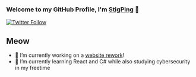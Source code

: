 ### Welcome to my GitHub Profile, I'm [StigPing][website] 👋

[![Twitter Follow](https://img.shields.io/twitter/follow/stigping?color=1DA1F2&logo=twitter&style=for-the-badge)](https://twitter.com/intent/follow?original_referer=https%3A%2F%2Fgithub.com%2Fstigping&screen_name=stigping)

## Meow

- 🔭 I’m currently working on a [website rework][website]!
- 🌱 I’m currently learning React and C# while also studying cybersecurity in my freetime

[website]: [REDACTED]
[twitter]: https://twitter.com/stigping
[instagram]: https://instagram.com/stigping
[linkedin]: https://linkedin.com/in/stigping
